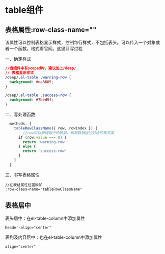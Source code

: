 # table组件

## 表格属性:row-class-name=""

该属性可以控制表格显示样式，控制每行样式，不包括表头。可以传入一个对象或者一个函数。格式看官网。这里只写过程

一、确定样式

```css
//当组件中有scoped时，建议加上/deep/
// 表格显示样式
/deep/.el-table .warning-row {
  background: #ea8685;
}

/deep/.el-table .success-row {
  background: #7bed9f;
}
```

二、写处理函数

```js
  methods: {
    tableRowClassName({ row, rowindex }) {
        //row可以获得每行的数据，根据数据返回对应的样式类
      if (row.value === 0) {
        return 'warning-row '
      } else {
        return 'success-row'
      }
    }
  }
```

三、书写表格属性

```
//在表格属性位置添加
:row-class-name="tableRowClassName"
```



## 表格居中

表头居中：在el-table-column中添加属性

```
header-align="center"
```

表列及内容居中：也在el-table-column中添加属性

```
align="center"
```



